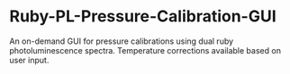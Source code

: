 # Ruby-PL-Pressure-Calibration-GUI
An on-demand GUI for pressure calibrations using dual ruby photoluminescence spectra. Temperature corrections available based on user input.
